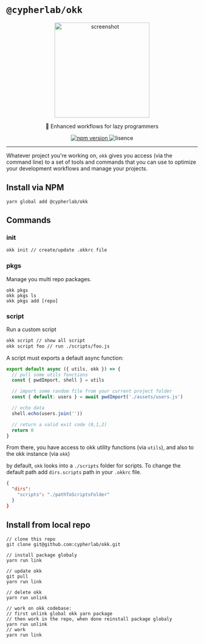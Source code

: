 # `@cypherlab/okk`


<p align="center">
  <img width="250" alt="screenshot" src="https://user-images.githubusercontent.com/503577/66052337-c05caa00-e530-11e9-8e43-1d242ae7aa39.png">
</p>
<p align="center">
  🤖 Enhanced workflows for lazy programmers
</p>
<p align="center">
  <a href="https://www.npmjs.com/package/{{project.name}}">
    <img alt="npm version" src="https://img.shields.io/npm/v/@cypherlab/okk">
  </a>
  <img alt="lisence" src="https://img.shields.io/npm/l/@cypherlab/okk">
</p>

---

Whatever project you're working on, `okk` gives you access (via the command line) to a set of tools and commands that you can use to optimize your development workflows and manage your projects.


## Install via NPM
```
yarn global add @cypherlab/okk
```

## Commands

### init

```bash
okk init // create/update .okkrc file
```

### pkgs

Manage you multi repo packages.

```
okk pkgs
okk pkgs ls
okk pkgs add [repo]
```

### script

Run a custom script

```bash
okk script // show all script
okk script foo // run ./scripts/foo.js
```

A script must exports a default async function:

```js
export default async ({ utils, okk }) => {
  // pull some utils fonctions
  const { pwdImport, shell } = utils

  // import some random file from your current project folder
  const { default: users } = await pwdImport('./assets/users.js')  

  // echo data
  shell.echo(users.join(''))

  // return a valid exit code (0,1,2)
  return 0
}
```

From there, you have access to okk utility functions (via `utils`), and also to the okk instance (via `okk`)

by default, `okk` looks into a `./scripts` folder for scripts. To change the default path add `dirs.scripts` path in your `.okkrc` file.

```json
{
  "dirs": 
    "scripts": "./pathToScriptsFolder"
  }
}
```


## Install from local repo
```
// clone this repo
git clone git@github.com:cypherlab/okk.git

// install package globaly 
yarn run link

// update okk
git pull
yarn run link

// delete okk
yarn run unlink 

// work on okk codebase:
// first unlink global okk yarn package
// then work in the repo, when done reinstall package globaly 
yarn run unlink
// work
yarn run link
```

